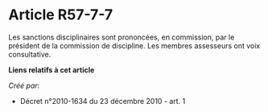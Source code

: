 # Article R57-7-7

Les sanctions disciplinaires sont prononcées, en commission, par le président de la commission de discipline. Les membres
assesseurs ont voix consultative.

**Liens relatifs à cet article**

_Créé par_:

  - Décret n°2010-1634 du 23 décembre 2010 - art. 1
